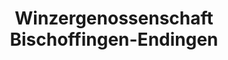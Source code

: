 ---
title: "Winzergenossenschaft Bischoffingen-Endingen"
url: /vogtsburg-im-kaiserstuhl/winzergenossenschaft-bischoffingen-endingen/
shop: Spirituosen
---